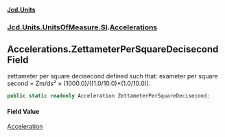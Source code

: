 #### [Jcd.Units](index 'index')
### [Jcd.Units.UnitsOfMeasure.SI](Jcd.Units.UnitsOfMeasure.SI 'Jcd.Units.UnitsOfMeasure.SI').[Accelerations](Accelerations 'Jcd.Units.UnitsOfMeasure.SI.Accelerations')

## Accelerations.ZettameterPerSquareDecisecond Field

zettameter per square decisecond defined such that: exameter per square second = Zm/ds² ×
(1000.0)/((1.0/10.0)*(1.0/10.0)).

```csharp
public static readonly Acceleration ZettameterPerSquareDecisecond;
```

#### Field Value
[Acceleration](Acceleration 'Jcd.Units.UnitTypes.Acceleration')